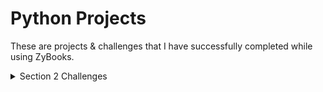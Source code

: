 # Python Projects
These are projects & challenges that I have successfully completed while using ZyBooks. 

<details><summary>Section 2 Challenges</summary>
<p>
  
- Section 2-2: Named Tuples & List Basics
  - The code uploaded shows basic usage of **namedtuple() =**

- Section 2-3: Dictionary Basics
  - The code uploaded shows basic usage of dictionaries.
  
</p>
</details>
